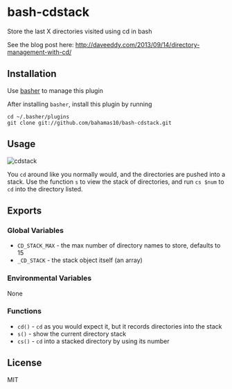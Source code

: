 bash-cdstack
============

Store the last X directories visited using cd in bash

See the blog post here: http://daveeddy.com/2013/09/14/directory-management-with-cd/

Installation
------------

Use [basher](https://github.com/bahamas10/basher) to manage this plugin

After installing `basher`, install this plugin by running

    cd ~/.basher/plugins
    git clone git://github.com/bahamas10/bash-cdstack.git

Usage
-----

![cdstack](http://daveeddy.com/static/media/2013/09/cdstack.png)

You `cd` around like you normally would, and the directories are pushed into a
stack. Use the function `s` to view the stack of directories, and run `cs $num` to
`cd` into the directory listed.

Exports
-------

### Global Variables

- `CD_STACK_MAX` - the max number of directory names to store, defaults to 15
- `_CD_STACK` - the stack object itself (an array)

### Environmental Variables

None

### Functions

- `cd()` - `cd` as you would expect it, but it records directories into the stack
- `s()` - show the current directory stack
- `cs()` - `cd` into a stacked directory by using its number

License
-------

MIT
